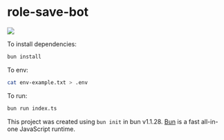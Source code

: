 # role-save-bot

![](https://i.imgur.com/KFll7vQ.png)

To install dependencies:

```bash
bun install
```

To env:

```bash
cat env-example.txt > .env
```

To run:

```bash
bun run index.ts
```

This project was created using `bun init` in bun v1.1.28. [Bun](https://bun.sh) is a fast all-in-one JavaScript runtime.
